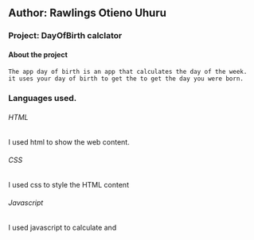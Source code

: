 ## Author: Rawlings Otieno Uhuru
### Project: DayOfBirth calclator
#### About the project
    The app day of birth is an app that calculates the day of the week.
    it uses your day of birth to get the to get the day you were born.
### Languages used.
###### HTML
  I used html to show the web content.
###### CSS
   I used css to style the HTML content
###### Javascript
   I used javascript to calculate and 